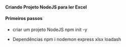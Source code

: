 #### Criando Projeto NodeJS para ler Excel

#### Primeiros passos
* criar um projeto NodeJS
npm init -y

* Dependências
npm i nodemon express xlsx loadash

